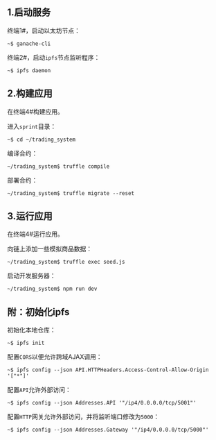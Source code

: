 ## 1.启动服务

终端1#，启动以太坊节点：

```
~$ ganache-cli
```

终端2#，启动`ipfs`节点监听程序：

```
~$ ipfs daemon
```


## 2.构建应用

在终端4#构建应用。

进入`sprint`目录：

```
~$ cd ~/trading_system
```

编译合约：

```
~/trading_system$ truffle compile
```

部署合约：

```
~/trading_system$ truffle migrate --reset
```

## 3.运行应用

在终端4#运行应用。

向链上添加一些模拟商品数据：

```
~/trading_system$ truffle exec seed.js
```

启动开发服务器：

```
~/trading_system$ npm run dev
```


## 附：初始化ipfs

初始化本地仓库：

```
~$ ipfs init
```

配置`CORS`以便允许跨域AJAX调用：

```
~$ ipfs config --json API.HTTPHeaders.Access-Control-Allow-Origin '["*"]'
```

配置`API`允许外部访问：
```
~$ ipfs config --json Addresses.API '"/ip4/0.0.0.0/tcp/5001"'
```

配置`HTTP`网关允许外部访问，并将监听端口修改为`5000`：

```
~$ ipfs config --json Addresses.Gateway '"/ip4/0.0.0.0/tcp/5000"'
```